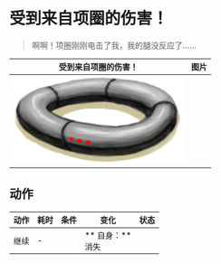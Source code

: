 # 受到来自项圈的伤害！  
> 啊啊！项圈刚刚电击了我，我的腿没反应了……  
  
  受到来自项圈的伤害！  |   图片   
 ----  |  ----:   
   |  <img decoding="async" src="Sprite/Collar.png" href="a.md" style="max-width:300px;max-height:300px;">   
  
## 动作  
动作  |  耗时  |  条件  |  变化  |  状态  
----  |  ----  |  ----  |  ----  |  ----  
继续<br>  |  -  |    |  ** 自身：**<br>消失  |    


<script>document.title="受到来自项圈的伤害！ - 卡牌生存百科 Card Survival Wiki";</script>